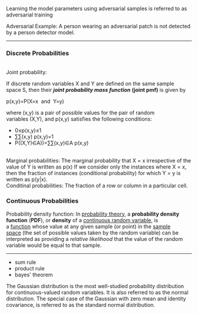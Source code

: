 
Learning the model parameters using adversarial samples is referred to as adversarial training

Adversarial Example:
A person wearing an adversarial patch is not detected by a person detector model.

----

### Discrete Probabilities

<br/>
Joint probability: 

If discrete random variables X and Y are defined on the same sample space S, then their _**joint probability mass function**_ **(joint pmf)** is given by  

p(x,y)=P(X=x  and  Y=y)

where (x,y) is a pair of possible values for the pair of random variables (X,Y), and p(x,y) satisfies the following conditions:

-   0≤p(x,y)≤1
-   ∑∑(x,y) p(x,y)=1
-   P((X,Y)∈A))=∑∑(x,y)∈A p(x,y)

<br/>
Marginal probabilities:
The marginal probability that X = x irrespective of the value of Y is written as p(x)
If we consider only the instances where X = x, then the fraction of instances (conditional probability) for which Y = y is written as p(y|x).

<br/>
Conditinal probabilities:
The fraction of a row or column in a particular cell.

### Continuous Probabilities

Probability density function:
In [probability theory](https://en.wikipedia.org/wiki/Probability_theory "Probability theory"), a **probability density function** (**PDF**), or **density** of a [continuous random variable](https://en.wikipedia.org/wiki/Continuous_random_variable "Continuous random variable"), is a [function](https://en.wikipedia.org/wiki/Function_(mathematics) "Function (mathematics)") whose value at any given sample (or point) in the [sample space](https://en.wikipedia.org/wiki/Sample_space "Sample space") (the set of possible values taken by the random variable) can be interpreted as providing a _relative likelihood_ that the value of the random variable would be equal to that sample.

----

- sum rule
- product rule
- bayes' theorem


The Gaussian distribution is the most well-studied probability distribution for continuous-valued random variables. It is also referred to as the normal distribution. The special case of the Gaussian with zero mean and identity covariance, is referred to as the standard normal distribution.




